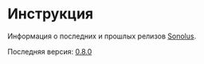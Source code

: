 # Инструкция

Информация о последних и прошлых релизов [Sonolus](https://sonolus.com).

Последняя версия: [0.8.0](./versions/0.8.0.md)
